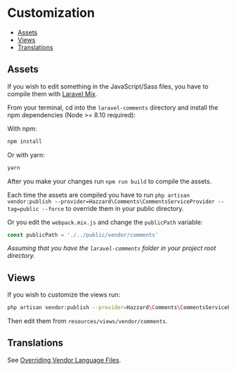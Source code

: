 # Customization

- [Assets](#assets)
- [Views](#views)
- [Translations](#translations)

## Assets

If you wish to edit something in the JavaScript/Sass files, you have to compile them with [Laravel Mix](https://laravel.com/docs/8.x/mix).

From your terminal, cd into the `laravel-comments` directory and install the npm dependencies (Node >= 8.10 required):

With npm:

```bash
npm install
```

Or with yarn:

```bash
yarn
```

After you make your changes run `npm run build` to compile the assets.

Each time the assets are compiled you have to run `php artisan vendor:publish --provider=Hazzard\Comments\CommentsServiceProvider --tag=public --force` to override them in your public directory. 

Or you edit the `webpack.mix.js` and change the `publicPath` variable:

```javascript
const publicPath = './../public/vendor/comments'
```
_Assuming that you have the `laravel-comments` folder in your project root directory._

## Views

If you wish to customize the views run:

```bash
php artisan vendor:publish --provider=Hazzard\Comments\CommentsServiceProvider --tag=views --force
```

Then edit them from `resources/views/vendor/comments`.

## Translations

See [Overriding Vendor Language Files](https://laravel.com/docs/8.x/localization#overriding-package-language-files).
